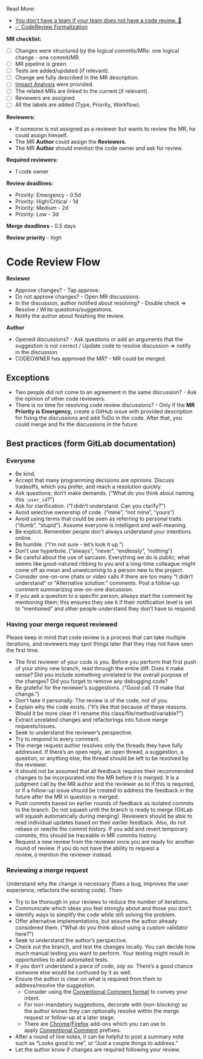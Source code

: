 Read More:
- [You don't have a team if your team does not have a code review. 🙊](https://dev.to/borysshulyak/you-dont-have-a-team-if-your-team-does-not-have-a-code-review-2hb)
- [✅ CodeReview Formalization](https://dev.to/borysshulyak/codereview-formalization-3bmj)

**MR checklist:**

- [ ]  Changes were structured by the logical commits/MRs: one logical change - one commit/MR.
- [ ]  MR pipeline is green.
- [ ]  Tests are added/updated (if relevant).
- [ ]  Change are fully described in the MR description.
- [ ]  [Impact Analysis](https://dev.to/borysshulyak/impact-analysis-unleashing-the-power-of-understanding-code-dependencies-4ma6) were provided.
- [ ]  The related MRs are linked to the current (if relevant).
- [ ]  Reviewers are assigned.
- [ ]  All the labels are added (Type, Priority, Workflow).

**Reviewers:**

- If someone is not assigned as a reviewer but wants to review the MR, he could assign himself.
- The MR **Author** could assign the **Reviewers**.
- The MR **Author** should mention the code owner and ask for review.

**Required reviewers:**

- 1 code owner

**Review deadlines:**

- Priority: Emergency - 0.5d
- Priority: High/Critical - 1d
- Priority: Medium - 2d
- Priority: Low - 3d

**Merge deadlines -** 0.5 days

**Review priority** - high

# Code Review Flow

**Reviewer**

- Approve changes? -  Tap approve.
- Do not approve changes? - Open MR discussions.
- In the discussion, author notified about resolving? - Double check ⇒ Resolve / Write questions/suggestions.
- Notify the author about finishing the review.

**Author**

- Opened discussions? - Ask questions or add an arguments that the suggestion is not correct / Update code to resolve 
discussion ⇒ notify in the discussion
- CODEOWNER has approved the MR? - MR could be merged.

## Exceptions

- Two people did not come to an agreement in the same discussion? - Ask the opinion of other code reviewers.
- There is no time for resolving code review discussions? - Only if the **MR Priority is** **Emergency,** create a 
GitHub issue with provided description for fixing the discussions and add ToDo in the code. After that, you could merge 
and fix the discussions in the future.

## Best practices (form GitLab documentation)

### Everyone

- Be kind.
- Accept that many programming decisions are opinions. Discuss tradeoffs, which you prefer, and reach a resolution quickly.
- Ask questions; don’t make demands. (“What do you think about naming this `:user_id`?”)
- Ask for clarification. (“I didn’t understand. Can you clarify?”)
- Avoid selective ownership of code. (“mine”, “not mine”, “yours”)
- Avoid using terms that could be seen as referring to personal traits. (“dumb”, “stupid”). Assume everyone is intelligent and well-meaning.
- Be explicit. Remember people don’t always understand your intentions online.
- Be humble. (“I’m not sure - let’s look it up.”)
- Don’t use hyperbole. (“always”, “never”, “endlessly”, “nothing”)
- Be careful about the use of sarcasm. Everything we do is public; what seems like good-natured ribbing to you and a long-time colleague might come off as mean and unwelcoming to a person new to the project.
- Consider one-on-one chats or video calls if there are too many “I didn’t understand” or “Alternative solution:” comments. Post a follow-up comment summarizing one-on-one discussion.
- If you ask a question to a specific person, always start the comment by mentioning them; this ensures they see it if their notification level is set to “mentioned” and other people understand they don’t have to respond.

### Having your merge request reviewed

Please keep in mind that code review is a process that can take multiple iterations, and reviewers may spot things later that they may not have seen the first time.

- The first reviewer of your code is *you*. Before you perform that first push of your shiny new branch, read through the entire diff. Does it make sense? Did you include something unrelated to the overall purpose of the changes? Did you forget to remove any debugging code?
- Be grateful for the reviewer’s suggestions. (“Good call. I’ll make that change.”)
- Don’t take it personally. The review is of the code, not of you.
- Explain why the code exists. (“It’s like that because of these reasons. Would it be more clear if I rename this class/file/method/variable?”)
- Extract unrelated changes and refactorings into future merge requests/issues.
- Seek to understand the reviewer’s perspective.
- Try to respond to every comment.
- The merge request author resolves only the threads they have fully addressed. If there’s an open reply, an open thread, a suggestion, a question, or anything else, the thread should be left to be resolved by the reviewer.
- It should not be assumed that all feedback requires their recommended changes to be incorporated into the MR before it is merged. It is a judgment call by the MR author and the reviewer as to if this is required, or if a follow-up issue should be created to address the feedback in the future after the MR in question is merged.
- Push commits based on earlier rounds of feedback as isolated commits to the branch. Do not squash until the branch is ready to merge (GitLab will squash automatically during merging). Reviewers should be able to read individual updates based on their earlier feedback. Also, do not rebase or rewrite the commit history. If you add and revert temporary commits, this should be traceable in MR commits history.
- Request a new review from the reviewer once you are ready for another round of review. If you do not have the ability to request a review, `@` mention the reviewer instead.

### Reviewing a merge request

Understand why the change is necessary (fixes a bug, improves the user experience, refactors the existing code). Then:

- Try to be thorough in your reviews to reduce the number of iterations.
- Communicate which ideas you feel strongly about and those you don’t.
- Identify ways to simplify the code while still solving the problem.
- Offer alternative implementations, but assume the author already considered them. (“What do you think about using a custom validator here?”)
- Seek to understand the author’s perspective.
- Check out the branch, and test the changes locally. You can decide how much manual testing you want to perform. Your testing might result in opportunities to add automated tests.
- If you don’t understand a piece of code, *say so*. There’s a good chance someone else would be confused by it as well.
- Ensure the author is clear on what is required from them to address/resolve the suggestion.
    - Consider using the [Conventional Comment format](https://conventionalcomments.org/#format) to convey your intent.
    - For non-mandatory suggestions, decorate with (non-blocking) so the author knows they can optionally resolve within the merge request or follow-up at a later stage.
    - There are [Chrome](https://chrome.google.com/webstore/detail/conventional-comments-but/pimlnmoahkppoahhfljddkaoefbkdikf)/[Firefox](https://addons.mozilla.org/en-US/firefox/addon/conventional-comments-button/) add-ons which you can use to apply [Conventional Comment](https://conventionalcomments.org/) prefixes.
- After a round of line notes, it can be helpful to post a summary note such as “Looks good to me”, or “Just a couple things to address.”
- Let the author know if changes are required following your review.

